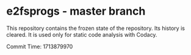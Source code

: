 # e2fsprogs - master branch

This repository contains the frozen state of the repository.
Its history is cleared. It is used only for static code
analysis with Codacy.

Commit Time: 1713879970